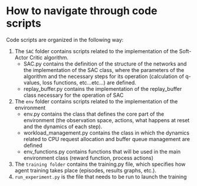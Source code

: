 # How to navigate through code scripts

Code scripts are organized in the following way:
1. The `SAC` folder contains scripts related to the implementation of the Soft-Actor Critic algorithm.
      - SAC.py contains the definition of the structure of the networks and the implementation of the SAC class, where the parameters of the algorithm and the necessary steps for its operation (calculation of q-values, loss functions, etc...etc...) are defined.
      - replay_buffer.py contains the implementation of the replay_buffer class necessary for the operation of SAC
2. The `env` folder contains scripts related to the implementation of the environment
      - env.py contains the class that defines the core part of the environment (the observation space, actions, what happens at reset and the dynamics of each step).
      - workload_management.py contains the class in which the dynamics related to CPU request allocation and buffer queue management are defined
      - env_functions.py contains functions that will be used in the main environment class (reward function, process actions)
3. The `training folder` contains the training.py file, which specifies how agent training takes place (episodes, results graphs, etc.).
4. `run_experiment.py` is the file that needs to be run to launch the training
